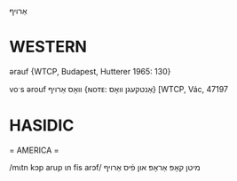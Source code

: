 אַרויף

WESTERN
========

ərauf {WTCP, Budapest, Hutterer 1965: 130}

voˑs ərouf וואָס אַרויף {ɴᴏᴛᴇ: אַנטקעגן וואָס} [WTCP, Vác, 47197

HASIDIC
=======
= AMERICA = 

/mɩtn kɔp arup ɩn fis arɔf/ מיטן קאָפּ אַראָפּ און פֿיס אַרויף